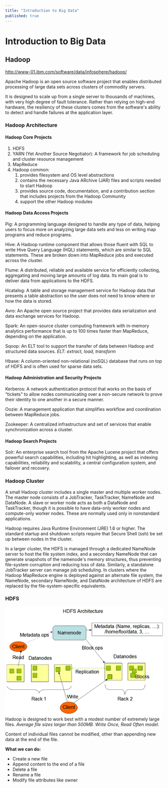 ```yaml
---
title: "Introduction to Big Data"
published: true
---
```



# Introduction to Big Data
## Hadoop

http://www-01.ibm.com/software/data/infosphere/hadoop/

Apache Hadoop is an open source software project that enables distributed processing of large data sets across clusters of commodity servers. 

It is designed to scale up from a single server to thousands of machines, with very high degree of fault tolerance. 
Rather than relying on high-end hardware, the resiliency of these clusters comes from the software's ability to detect and handle failures at the application layer. 

### Hadoop Architecture
#### Hadoop Core Projects
1. HDFS
2. YARN (Yet Another Source Negotiator): A framework for job scheduling and cluster resource management
3. MapReduce
4. Hadoop common: 
   1. provides filesystem and OS level abstractions
   2. contains the necessary Java ARchive (JAR) files and scripts needed to start Hadoop 
   3. provides source code, documentation, and a contribution section that includes projects from the Hadoop Community
   4. support the other Hadoop modules

#### Hadoop Data Access Projects

Pig: A programming language designed to handle any type of data, helping users to focus more on analyzing large data sets and less on writing map programs and reduce programs. 

Hive: A Hadoop runtime component that allows those fluent with SQL to write Hive Query Language (HQL) statements, which are similar to SQL statements. These are broken down into MapReduce jobs and executed across the cluster.

Flume: A distributed, reliable and available service for efficiently collecting, aggregating and moving large amounts of log data. Its main goal is to deliver data from applications to the HDFS.

Hcatalog: A table and storage management service for Hadoop data that presents a table abstraction so the user does not need to know where or how the data is stored.

Avro: An Apache open source project that provides data serialization and data exchange services for Hadoop. 

Spark: An open-source cluster computing framework with in-memory analytics performance that is up to 100 times faster than MapReduce, depending on the application.

Sqoop: An ELT tool to support the transfer of data between Hadoop and structured data sources.  *ELT: extract, load, transform*

Hbase: A column-oriented non-relational (noSQL) database that runs on top of HDFS and is often used for sparse data sets. 

#### Hadoop Administration and Security Projects

Kerberos:
A network authentication protocol that works on the basis of “tickets” to allow nodes communicating over a non-secure network to prove their identity to one another in a secure manner.

Oozie:
A management application that simplifies workflow and coordination between MapReduce jobs. 

Zookeeper:
A centralized infrastructure and set of services that enable synchronization across a cluster. 

#### Hadoop Search Projects
Solr:
An enterprise search tool from the Apache Lucene project that offers powerful search capabilities, including hit highlighting, as well as indexing capabilities, reliability and scalability, a central configuration system, and failover and recovery.


### Hadoop Cluster
A small Hadoop cluster includes a single master and multiple worker nodes. The master node consists of a JobTracker, TaskTracker, NameNode and DataNode. A slave or worker node acts as both a DataNode and TaskTracker, though it is possible to have data-only worker nodes and compute-only worker nodes. These are normally used only in nonstandard applications.

Hadoop requires Java Runtime Environment (JRE) 1.6 or higher. The standard startup and shutdown scripts require that Secure Shell (ssh) be set up between nodes in the cluster.

In a larger cluster, the HDFS is managed through a dedicated NameNode server to host the file system index, and a secondary NameNode that can generate snapshots of the namenode's memory structures, thus preventing file-system corruption and reducing loss of data. Similarly, a standalone JobTracker server can manage job scheduling. In clusters where the Hadoop MapReduce engine is deployed against an alternate file system, the NameNode, secondary NameNode, and DataNode architecture of HDFS are replaced by the file-system-specific equivalents.

### HDFS
![](/assets/bigdata1.png)
Hadoop is designed to work best with a modest number of extremely large files. *Average file sizes larger than 500MB.*
*Write Once, Read Often model.*

Content of individual files cannot be modified, other than appending new data at the end of the file.

**What we can do:**
<ul>
  <li>Create a new file</li><li>
Append content to the end of a file</li><li>
Delete a file</li><li>
Rename a file</li><li>
Modify file attributes like owner</li>
</ul>

